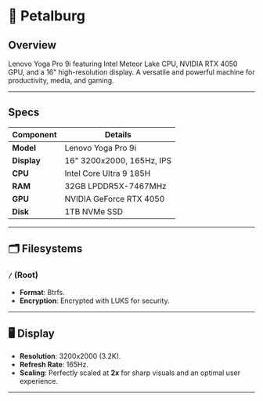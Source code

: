 # 🌸 Petalburg

## Overview

Lenovo Yoga Pro 9i featuring Intel Meteor Lake CPU, NVIDIA RTX 4050 GPU, and a 16" high-resolution display. A versatile and powerful machine for productivity, media, and gaming.

---

## Specs

| Component   | Details                   |
| ----------- | ------------------------- |
| **Model**   | Lenovo Yoga Pro 9i        |
| **Display** | 16" 3200x2000, 165Hz, IPS |
| **CPU**     | Intel Core Ultra 9 185H   |
| **RAM**     | 32GB LPDDR5X-7467MHz      |
| **GPU**     | NVIDIA GeForce RTX 4050   |
| **Disk**    | 1TB NVMe SSD              |

---

## 🗂 Filesystems

### `/` (Root)

- **Format**: Btrfs.
- **Encryption**: Encrypted with LUKS for security.

---

## 🖥 Display

- **Resolution**: 3200x2000 (3.2K).
- **Refresh Rate**: 165Hz.
- **Scaling**: Perfectly scaled at **2x** for sharp visuals and an optimal user experience.

---
